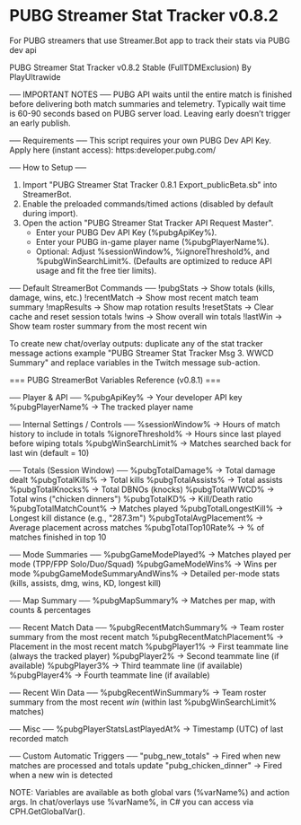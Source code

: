 # PUBG Streamer Stat Tracker v0.8.2

For PUBG streamers that use Streamer.Bot app to track their stats via PUBG dev api

PUBG Streamer Stat Tracker v0.8.2 Stable (FullTDMExclusion)
By PlayUltrawide

── IMPORTANT NOTES ──
PUBG API waits until the entire match is finished before delivering both match summaries and telemetry.
Typically wait time is 60-90 seconds based on PUBG server load.
Leaving early doesn’t trigger an early publish.

── Requirements ──
This script requires your own PUBG Dev API Key.
Apply here (instant access): https:developer.pubg.com/

── How to Setup ──
1. Import "PUBG Streamer Stat Tracker 0.8.1 Export_publicBeta.sb" into StreamerBot.
2. Enable the preloaded commands/timed actions (disabled by default during import).
3. Open the action "PUBG Streamer Stat Tracker API Request Master".
   - Enter your PUBG Dev API Key (%pubgApiKey%).
   - Enter your PUBG in-game player name (%pubgPlayerName%).
   - Optional: Adjust %sessionWindow%, %ignoreThreshold%, and %pubgWinSearchLimit%.
     (Defaults are optimized to reduce API usage and fit the free tier limits).

── Default StreamerBot Commands ──
!pubgStats      → Show totals (kills, damage, wins, etc.)
!recentMatch    → Show most recent match team summary
!mapResults     → Show map rotation results
!resetStats     → Clear cache and reset session totals
!wins           → Show overall win totals
!lastWin        → Show team roster summary from the most recent win

To create new chat/overlay outputs: duplicate any of the stat tracker message actions
example "PUBG Streamer Stat Tracker Msg 3. WWCD Summary"
and replace variables in the Twitch message sub-action.

=== PUBG StreamerBot Variables Reference (v0.8.1) ===

── Player & API ──
%pubgApiKey%                   → Your developer API key
%pubgPlayerName%                → The tracked player name

── Internal Settings / Controls ──
%sessionWindow%                 → Hours of match history to include in totals
%ignoreThreshold%               → Hours since last played before wiping totals
%pubgWinSearchLimit%            → Matches searched back for last win (default = 10)

── Totals (Session Window) ──
%pubgTotalDamage%               → Total damage dealt
%pubgTotalKills%                → Total kills
%pubgTotalAssists%              → Total assists
%pubgTotalKnocks%               → Total DBNOs (knocks)
%pubgTotalWWCD%                 → Total wins ("chicken dinners")
%pubgTotalKD%                   → Kill/Death ratio
%pubgTotalMatchCount%           → Matches played
%pubgTotalLongestKill%          → Longest kill distance (e.g., "287.3m")
%pubgTotalAvgPlacement%         → Average placement across matches
%pubgTotalTop10Rate%            → % of matches finished in top 10

── Mode Summaries ──
%pubgGameModePlayed%            → Matches played per mode (TPP/FPP Solo/Duo/Squad)
%pubgGameModeWins%              → Wins per mode
%pubgGameModeSummaryAndWins%    → Detailed per-mode stats (kills, assists, dmg, wins, KD, longest kill)

── Map Summary ──
%pubgMapSummary%                → Matches per map, with counts & percentages

── Recent Match Data ──
%pubgRecentMatchSummary%        → Team roster summary from the most recent match
%pubgRecentMatchPlacement%      → Placement in the most recent match
%pubgPlayer1%                   → First teammate line (always the tracked player)
%pubgPlayer2%                   → Second teammate line (if available)
%pubgPlayer3%                   → Third teammate line (if available)
%pubgPlayer4%                   → Fourth teammate line (if available)

── Recent Win Data ──
%pubgRecentWinSummary%          → Team roster summary from the most recent *win*
                                   (within last %pubgWinSearchLimit% matches)

── Misc ──
%pubgPlayerStatsLastPlayedAt%   → Timestamp (UTC) of last recorded match

── Custom Automatic Triggers ──
"pubg_new_totals"               → Fired when new matches are processed and totals update
"pubg_chicken_dinner"           → Fired when a new win is detected

NOTE: Variables are available as both global vars (%varName%) and action args.
In chat/overlays use %varName%, in C# you can access via CPH.GetGlobalVar<T>().
